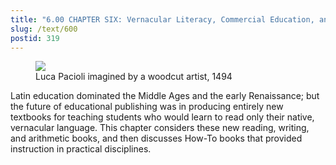 ```yaml
---
title: "6.00 CHAPTER SIX: Vernacular Literacy, Commercial Education, and How To Do Stuff"
slug: /text/600
postid: 319
---
```

<figure class="mkdn-figure">
    <div onClick="createLightbox('/images_full/6.00_Chapter_Six/Inc.-5168,-Somma-di-aritmetica,-geometria,-proporzione-e-proporzionalita,-DETAIL-folio.1r.jpg','Luca Pacioli imagined by a woodcut artist, 1494')" class="mkdn-image-link" id="lbimage">
    <img class="mkdn-image" src="/images_full/6.00_Chapter_Six/Inc.-5168,-Somma-di-aritmetica,-geometria,-proporzione-e-proporzionalita,-DETAIL-folio.1r.jpg" />
    <figcaption class="mkdn-figcaption">Luca Pacioli imagined by a woodcut artist, 1494</figcaption>
    </div>
</figure>

Latin education dominated the Middle Ages and the early Renaissance; but the future of educational publishing was in producing entirely new textbooks for teaching students who would learn to read only their native, vernacular language. This chapter considers these new reading, writing, and arithmetic books, and then discusses How-To books that provided instruction in practical disciplines.
